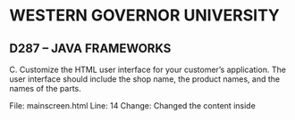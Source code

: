 # WESTERN GOVERNOR UNIVERSITY 
## D287 – JAVA FRAMEWORKS

C.  Customize the HTML user interface for your customer’s application. The user interface should include the shop name, the product names, and the names of the parts.

File: mainscreen.html
Line: 14
Change: Changed the content inside <title> tag from "My Bicycle Shop" to "Little Bit Better"

File: mainscreen.html
Line: 19
Change:  Change the content inside <h1> tag from "Shop" to "Little Bit Better"

File: mainscreen.html
Line: 21
Change: Changed the content inside <h1> tag from "Parts" to "Components".

File: mainscreen.html
Lines: 30-34
Change: Added the parts: “CPU”, “Motherboard”, “RAM”, “Storage” and “Power Supply”

File: mainscreen.html
Line: 56
Change: Changed the content inside <h2> tag from “Products” to “Devices”

File: mainscreen.html
Line: 70-74
Change: Added the products: “Work Station”, “Desktop”, “Laptop”, “Gaming PC” and “Smartphone”

Commited and pushed with message "Customized the mainscreen.html file for customer shop"



Task D -

Prompt: Add an “About” page to the application to describe your chosen customer’s company to web viewers and include navigation.

File: src/main/resources/templates/about.html
Line: Whole File
Change: Created a new HTML file to describe the company and added links for navigation

File: src/main/java/com.example.demo/controllers/AboutController.java
Line: Whole File
Change: Created a new controller to map the about URL to the template

File: src/main/resources/templates/mainscreen.html
Line: 80    
Change: Added an “About Us” button to navigate to the about page



Task E -

Prompt: Add a sample inventory appropriate for your chosen store to the application. You should have five parts and five products in your sample inventory and should not overwrite existing data in the database.

File: src/main/java/com.example.demo/bootstrap/BootStrapData.java
Line: 35
Change: Added if statement to check if part and repository are both empty

File: src/main/java/com.example.demo/bootstrap/BootStrapData.java
Line: 36-78
Change: Added 5 sample parts and 5 sample products



Task F -

Prompt: Add a “Buy Now” button to your product list that update and delete products. Display a message that indicates the status of a purchase.

File: src/main/resources/templates/mainscreen.html
Line: 93
Change: Added a "Buy Now" button

File: src/main/java/com.example.demo/controllers/BuyProductController.java
Line: Whole file
Change: Created a new controller to update and delete products

File: src/main/resources/templates/mainscreen.html
Line: 22-24
Change: Updated file to display the message that shows if the purchase was successful or not



Task G -

Prompt: Modify the parts to track maximum and minimum inventory so the user can set values and code to enforce that the inventory is between those values. Rename the file the persistent storage is saved to.

File: src/main/java/com.example.demo/domain/Part.java
Line: 31-34
Change: Added fields for minimum and maximum inventory

File: src/main/java/com.example.demo/domainPart.java
Line: 44-58
Change: Updated the Part constructors to include minInv and maxInv

File: src/main/java/com.example.demo/domainPart.java
Line: 89-95
Change: Added getters and setters for minInv and maxInv

File: src/main/java/com.example.demo/domain/Part.java
Line: 105
Change: Added a method to check if inventory is between min and max values

File: src/main/java/com.example.demo/bootstrap/BootStrapData.java
Line: 41-74
Change: Added min and max inventory fields for parts of the sample inventory

File: src/main/resources/templates/InhousePartForm.html
Line: 24-28
Change: Added text input for minInv and maxInv

File: src/main/resources/templates/OuthousePartForm.html
Line: 25-29
Change: Added text input for minInv and maxInv

File: src/main/resources/templates/application.properties
Line: 6
Change: Renamed the database file to “task-G-completed”

File: src/main/java/com.example.demo/controllers/AddInhousePartController.java
Line: 44-47
Change: Updated code to check if inventory value is between minimum and maximum values

File: src/main/java/com.example.demo/controllers/AddOutsourcedPartController.java
Line: 45-48
Change: Updated code to check if inventory value is between minimum and maximum values 

File: src/main/resources/templates/mainscreen.html
Line: 40
Change: Added an "Add Outsourced Part" button

File: src/main/java/com.example.demo/controllers/AddOutsourcedPartController.java
Line: 35
Change: Changed class from Part to OutsourcedPart

File: src/main/java/com.example.demo/controllers/AddOutsourcedPartController.java
Line: 40
Change: Corrected the URL mapping in PostMapping to the proper one

File: src/main/java/com.example.demo/controllers/AddOutsourcedPartController.java
Line: 49
Change: Deleted a space typo in error message

File: src/main/resources/templates/OutsourcedPartForm.html
Line: 12
Change: Corrected the action URL field to proper one

File: src/main/resources/templates/OutsourcedPartForm.html
Line: 26 and 29
Change: Fixed the "Error" typo for the fields method



Task H -

Prompt: Add validation for the maximum and minimum fields. Display error messages for each error scenario.

File: src/main/java/com.example.demo/controllers/AddInhousePartController.java
Line: 44-49
Change: Added error message when inventory goes below minimum inventory or above maximum inventory

File: src/main/java/com.example.demo/controllers/AddOursourcedPartController.java
Line: 45-50
Change: Added error message when inventory goes below minimum inventory or above maximum inventory

File: src/main/java/com.example.demo/validators/EnufPartsValidator.java
Line: 36-55
Change: Added code to check if updating or adding the product will make the parts value go below the minimum value and an error message if it does

File: src/main/java/com.example.demo/controllers/AddInhousePartController.java
Line: 39
Change: Corrected the URL mapping in PostMapping to the proper one

File: src/main/java/com.example.demo/controllers/AddInhousePartController.java
Line: 48
Change: Added a period in the error message

File: src/main/resources/templates/InhousePartForm.html
Line: 11
Change: Corrected the action URL field to proper one



Task I -

Prompt: Add at least two unit tests for the maximum and minimum fields to the PartTest class in the test package.

File: src/test/java/com.example/demo/domain/PartTest.java
Line: 160-194
Change:  Added code to ensure that the methods for the minimum and maximum inventory works properly



Task J -

Prompt: Remove the class files for any unused validators in order to clean your code.

File: src/main/java/com.example.demo/validators/DeletePartValidator.java
Line: Whole file
Change: Deleted the entire file to clean up project code